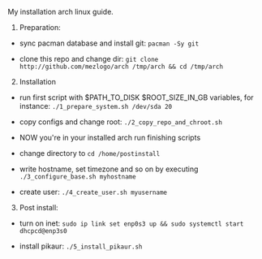 My installation arch linux guide.

1) Preparation:

- sync pacman database and install git: `pacman -Sy git`

- clone this repo and change dir: `git clone http://github.com/mezlogo/arch /tmp/arch && cd /tmp/arch`

2) Installation

- run first script with $PATH_TO_DISK $ROOT_SIZE_IN_GB variables, for instance: `./1_prepare_system.sh /dev/sda 20`

- copy configs and change root: `./2_copy_repo_and_chroot.sh`

- NOW you're in your installed arch run finishing scripts

- change directory to `cd /home/postinstall`

- write hostname, set timezone and so on by executing `./3_configure_base.sh myhostname`

- create user: `./4_create_user.sh myusername`

3) Post install:

- turn on inet: `sudo ip link set enp0s3 up && sudo systemctl start dhcpcd@enp3s0`

- install pikaur: `./5_install_pikaur.sh`
